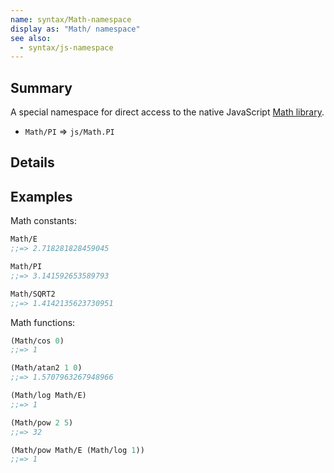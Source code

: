 ```yaml
---
name: syntax/Math-namespace
display as: "Math/ namespace"
see also:
  - syntax/js-namespace
---
```


## Summary

A special namespace for direct access to the native JavaScript [Math library].

- `Math/PI` => `js/Math.PI`

[Math library]:https://developer.mozilla.org/en-US/docs/Web/JavaScript/Reference/Global_Objects/Math

## Details

## Examples

Math constants:

```clj
Math/E
;;=> 2.718281828459045

Math/PI
;;=> 3.141592653589793

Math/SQRT2
;;=> 1.4142135623730951
```

Math functions:

```clj
(Math/cos 0)
;;=> 1

(Math/atan2 1 0)
;;=> 1.5707963267948966

(Math/log Math/E)
;;=> 1

(Math/pow 2 5)
;;=> 32

(Math/pow Math/E (Math/log 1))
;;=> 1
```
